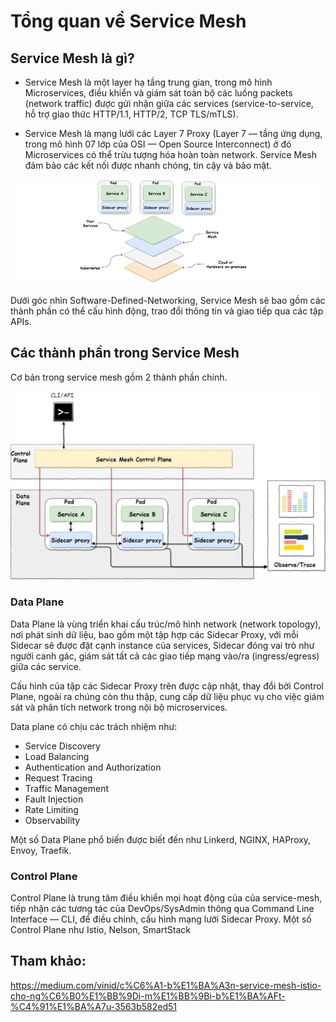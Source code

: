 # Tổng quan về Service Mesh

## Service Mesh là gì?

- Service Mesh là một layer hạ tầng trung gian, trong mô hình Microservices, điều khiển và giám sát toàn bộ các luồng packets (network traffic) được gửi nhận giữa các services (service-to-service, hỗ trợ giao thức HTTP/1.1, HTTP/2, TCP TLS/mTLS).

- Service Mesh là mạng lưới các Layer 7 Proxy (Layer 7 — tầng ứng dụng, trong mô hình 07 lớp của OSI — Open Source Interconnect) ở đó Microservices có thể trừu tượng hóa hoàn toàn network. Service Mesh đảm bảo các kết nối được nhanh chóng, tin cậy và bảo mật.

<img src="https://github.com/trimq/ghichep-Kubernetes/blob/master/images/service-mesh.png">

Dưới góc nhìn Software-Defined-Networking, Service Mesh sẽ bao gồm các thành phần có thể cấu hình động, trao đổi thông tin và giao tiếp qua các tập APIs.


## Các thành phần trong Service Mesh

Cơ bản trong service mesh gồm 2 thành phần chính.

<img src="https://github.com/trimq/ghichep-Kubernetes/blob/master/images/service-mesh2.png">

### Data Plane

Data Plane là vùng triển khai cấu trúc/mô hình network (network topology), nơi phát sinh dữ liệu, bao gồm một tập hợp các Sidecar Proxy, với mỗi Sidecar sẽ được đặt cạnh instance của services, Sidecar đóng vai trò như người canh gác, giám sát tất cả các giao tiếp mạng vào/ra (ingress/egress) giữa các service.

Cấu hình của tập các Sidecar Proxy trên được cập nhật, thay đổi bởi Control Plane, ngoài ra chúng còn thu thập, cung cấp dữ liệu phục vụ cho việc giám sát và phân tích network trong nội bộ microservices.

Data plane có chịu các trách nhiệm như:

- Service Discovery
- Load Balancing
- Authentication and Authorization
- Request Tracing
- Traffic Management
- Fault Injection
- Rate Limiting
- Observability

Một số Data Plane phổ biến được biết đến như Linkerd, NGINX, HAProxy, Envoy, Traefik.

### Control Plane

Control Plane là trung tâm điều khiển mọi hoạt động của của service-mesh, tiếp nhận các tương tác của DevOps/SysAdmin thông qua Command Line Interface — CLI, để điều chỉnh, cấu hình mạng lưới Sidecar Proxy. Một số Control Plane như Istio, Nelson, SmartStack

## Tham khảo:

https://medium.com/vinid/c%C6%A1-b%E1%BA%A3n-service-mesh-istio-cho-ng%C6%B0%E1%BB%9Di-m%E1%BB%9Bi-b%E1%BA%AFt-%C4%91%E1%BA%A7u-3563b582ed51

